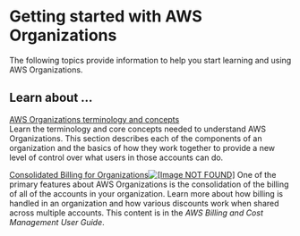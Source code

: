 # Getting started with AWS Organizations<a name="orgs_getting-started"></a>

The following topics provide information to help you start learning and using AWS Organizations\.

## Learn about \.\.\.<a name="orgs_learn-about"></a>

[AWS Organizations terminology and concepts](orgs_getting-started_concepts.md)  
Learn the terminology and core concepts needed to understand AWS Organizations\. This section describes each of the components of an organization and the basics of how they work together to provide a new level of control over what users in those accounts can do\.

[Consolidated Billing for Organizations![\[Image NOT FOUND\]](http://docs.aws.amazon.com/organizations/latest/userguide/images/external-link.png)](https://docs.aws.amazon.com/awsaccountbilling/latest/aboutv2/consolidated-billing.html)  <a name="orgs_getting-started_from-consolidatedbilling"></a>
One of the primary features about AWS Organizations is the consolidation of the billing of all of the accounts in your organization\. Learn more about how billing is handled in an organization and how various discounts work when shared across multiple accounts\. This content is in the *AWS Billing and Cost Management User Guide*\.